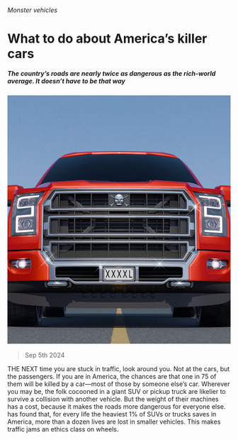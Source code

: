 ###### Monster vehicles

# What to do about America’s killer cars 

##### The country’s roads are nearly twice as dangerous as the rich-world average. It doesn’t have to be that way 

![image](images/20240907_LDD002_FH.jpg) 

> Sep 5th 2024 

THE NEXT time you are stuck in traffic, look around you. Not at the cars, but the passengers. If you are in America, the chances are that one in 75 of them will be killed by a car—most of those by someone else’s car. Wherever you may be, the folk cocooned in a giant SUV or pickup truck are likelier to survive a collision with another vehicle. But the weight of their machines has a cost, because it makes the roads more dangerous for everyone else.  has found that, for every life the heaviest 1% of SUVs or trucks saves in America, more than a dozen lives are lost in smaller vehicles. This makes traffic jams an ethics class on wheels. 


